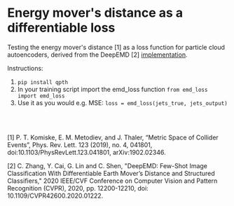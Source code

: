# Energy mover's distance as a differentiable loss

Testing the energy mover's distance [1] as a loss function for particle cloud autoencoders, derived from the DeepEMD [2] [implementation](https://github.com/icoz69/DeepEMD).

Instructions:

1)  `pip install qpth`
2)  In your training script import the emd_loss function `from emd_loss import emd_loss`
3)  Use it as you would e.g. MSE: `loss = emd_loss(jets_true, jets_output)`


<br/><br/>


[1] P. T. Komiske, E. M. Metodiev, and J. Thaler, “Metric Space of Collider Events”, Phys. Rev. Lett. 123 (2019), no. 4, 041801, doi:10.1103/PhysRevLett.123.041801, arXiv:1902.02346.

[2] C. Zhang, Y. Cai, G. Lin and C. Shen, "DeepEMD: Few-Shot Image Classification With Differentiable Earth Mover’s Distance and Structured Classifiers," 2020 IEEE/CVF Conference on Computer Vision and Pattern Recognition (CVPR), 2020, pp. 12200-12210, doi: 10.1109/CVPR42600.2020.01222.
